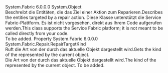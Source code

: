<Type Name="RepairTargetDescription" FullName="System.Fabric.Repair.RepairTargetDescription">
  <TypeSignature Language="C#" Value="public class RepairTargetDescription" />
  <TypeSignature Language="ILAsm" Value=".class public auto ansi beforefieldinit RepairTargetDescription extends System.Object" />
  <TypeSignature Language="DocId" Value="T:System.Fabric.Repair.RepairTargetDescription" />
  <TypeSignature Language="VB.NET" Value="Public Class RepairTargetDescription" />
  <TypeSignature Language="F#" Value="type RepairTargetDescription = class" />
  <AssemblyInfo>
    <AssemblyName>System.Fabric</AssemblyName>
    <AssemblyVersion>6.0.0.0</AssemblyVersion>
  </AssemblyInfo>
  <Base>
    <BaseTypeName>System.Object</BaseTypeName>
  </Base>
  <Interfaces />
  <Docs>
    <summary>
      <para><span data-ttu-id="67dac-101">Beschreibt die Entitäten, die das Ziel einer Aktion zum Reparieren.</span><span class="sxs-lookup"><span data-stu-id="67dac-101">Describes the entities targeted by a repair action.</span></span></para>
      <para><span data-ttu-id="67dac-102">Diese Klasse unterstützt die Service Fabric-Plattform. Es ist nicht vorgesehen, direkt aus Ihrem Code aufgerufen werden.</span><span class="sxs-lookup"><span data-stu-id="67dac-102">This class supports the Service Fabric platform; it is not meant to be called directly from your code.</span></span></para>
    </summary>
    <remarks>To be added.</remarks>
  </Docs>
  <Members>
    <Member MemberName="Kind">
      <MemberSignature Language="C#" Value="public System.Fabric.Repair.RepairTargetKind Kind { get; }" />
      <MemberSignature Language="ILAsm" Value=".property instance valuetype System.Fabric.Repair.RepairTargetKind Kind" />
      <MemberSignature Language="DocId" Value="P:System.Fabric.Repair.RepairTargetDescription.Kind" />
      <MemberSignature Language="VB.NET" Value="Public ReadOnly Property Kind As RepairTargetKind" />
      <MemberSignature Language="F#" Value="member this.Kind : System.Fabric.Repair.RepairTargetKind" Usage="System.Fabric.Repair.RepairTargetDescription.Kind" />
      <MemberType>Property</MemberType>
      <AssemblyInfo>
        <AssemblyName>System.Fabric</AssemblyName>
        <AssemblyVersion>6.0.0.0</AssemblyVersion>
      </AssemblyInfo>
      <ReturnValue>
        <ReturnType>System.Fabric.Repair.RepairTargetKind</ReturnType>
      </ReturnValue>
      <Docs>
        <summary>
          <para><span data-ttu-id="67dac-103">Ruft die Art von der <see cref="T:System.Fabric.Repair.RepairTargetDescription" /> durch das aktuelle Objekt dargestellt wird.</span><span class="sxs-lookup"><span data-stu-id="67dac-103">Gets the kind of the <see cref="T:System.Fabric.Repair.RepairTargetDescription" /> represented by the current object.</span></span></para>
        </summary>
        <value>
          <para><span data-ttu-id="67dac-104">Die Art von der <see cref="T:System.Fabric.Repair.RepairTargetDescription" /> durch das aktuelle Objekt dargestellt wird.</span><span class="sxs-lookup"><span data-stu-id="67dac-104">The kind of the <see cref="T:System.Fabric.Repair.RepairTargetDescription" /> represented by the current object.</span></span></para>
        </value>
        <remarks>To be added.</remarks>
      </Docs>
    </Member>
  </Members>
</Type>